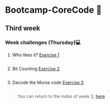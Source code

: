 # Bootcamp-CoreCode 🚀

## Third week
### Week challenges (Thursday)💻
1. Who likes it? [Exercise 1](https://www.codewars.com/kata/5266876b8f4bf2da9b000362)
```javascript

```

2. Bit Counting [Exercise 2](https://www.codewars.com/kata/526571aae218b8ee490006f4)
```javascript

```


3. Decode the Morse code [Exercise 3](https://www.codewars.com/kata/54b724efac3d5402db00065e)
```javascript

```

> You can return to the index of week 3, [here](indexWeek3.md)